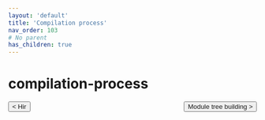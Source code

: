 ```yaml
---
layout: 'default'
title: 'Compilation process'
nav_order: 103
# No parent
has_children: true
---
```


# compilation-process
<button class="btn btn-outline" style="float: left;">
    <a style="text-decoration: none;" href="/Jacy-Dev-Book/compilation-process/hir.html">< Hir</a>
</button>
<button class="btn btn-outline" style="float: right;">
    <a style="text-decoration: none;" href="/Jacy-Dev-Book/compilation-process/module-tree-building.html">Module tree building ></a>
</button>

